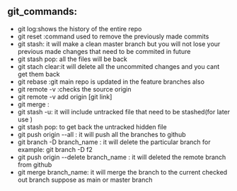 ## git_commands:

- git log:shows the history of the entire repo
- git reset :command used to remove the previously made commits
- git stash: it will make a clean master branch but you will not lose your previous made changes that need to be commited in future
- git stash pop: all the files will be  back 
- git stach clear:it will delete all the uncommited changes and you cant get them back
- git rebase :git main repo  is updated in the feature branches also 
- git remote -v :checks the source origin
- git remote -v add origin [git link]
- git merge :
- git stash -u: it will include untracked file that need to be stashed(for later use )
- git stash pop: to get back the untracked hidden  file
- git push origin --all : it will push all the branches to github
- git branch -D branch_name : it will delete the particular branch for example: git branch -D f2
- git push origin --delete branch_name : it will deleted the remote branch from github
- git merge branch_name: it will merge the branch to the current checked out branch suppose as main or master branch